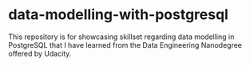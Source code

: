# data-modelling-with-postgresql
This repository is for showcasing skillset regarding data modelling in PostgreSQL that I have learned from the Data Engineering Nanodegree offered by Udacity. 
